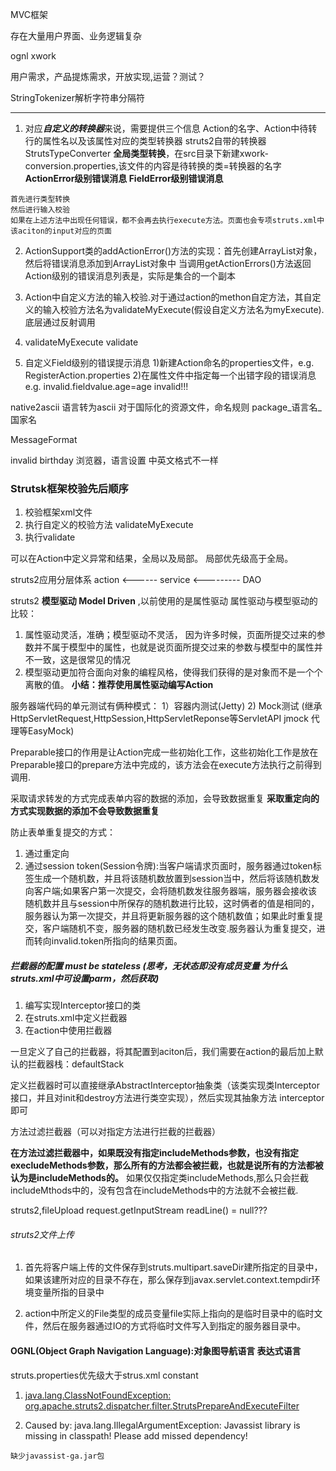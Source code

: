 MVC框架

存在大量用户界面、业务逻辑复杂

ognl xwork

用户需求，产品提炼需求，开放实现,运营？测试？

StringTokenizer解析字符串分隔符
******
1. 对应***自定义的转换器***来说，需要提供三个信息 Action的名字、Action中待转行的属性名以及该属性对应的类型转换器
struts2自带的转换器StrutsTypeConverter  **全局类型转换**，在src目录下新建xwork-conversion.properties,该文件的内容是待转换的类=转换器的名字
**ActionError级别错误消息  FieldError级别错误消息**
```执行流程：
首先进行类型转换
然后进行输入校验
如果在上述方法中出现任何错误，都不会再去执行execute方法。页面也会专项struts.xml中该aciton的input对应的页面
```

2. ActionSupport类的addActionError()方法的实现：首先创建ArrayList对象，然后将错误消息添加到ArrayList对象中
当调用getActionErrors()方法返回Action级别的错误消息列表是，实际是集合的一个副本


9. Action中自定义方法的输入校验.对于通过action的methon自定方法，其自定义的输入校验方法名为validateMyExecute(假设自定义方法名为myExecute).底层通过反射调用

10.  validateMyExecute validate

11. 自定义Field级别的错误提示消息
1)新建Action命名的properties文件，e.g. RegisterAction.properties
2)在属性文件中指定每一个出错字段的错误消息  e.g.  invalid.fieldvalue.age=age invalid!!!

native2ascii   语言转为ascii
 对于国际化的资源文件，命名规则  package_语言名_国家名

 MessageFormat


 invalid birthday   浏览器，语言设置  中英文格式不一样


### Strutsk框架校验先后顺序
1. 校验框架xml文件
2. 执行自定义的校验方法  validateMyExecute
3. 执行validate


可以在Action中定义异常和结果，全局以及局部。  局部优先级高于全局。

struts2应用分层体系
   action  <------   service <--------- DAO

struts2  **模型驱动 Model Driven** ,以前使用的是属性驱动
属性驱动与模型驱动的比较：
1. 属性驱动灵活，准确；模型驱动不灵活，
因为许多时候，页面所提交过来的参数并不属于模型中的属性，也就是说页面所提交过来的参数与模型中的属性并不一致，这是很常见的情况
2. 模型驱动更加符合面向对象的编程风格，使得我们获得的是对象而不是一个个离散的值。
**小结：推荐使用属性驱动编写Action**


服务器端代码的单元测试有俩种模式：
1）容器内测试(Jetty)
2) Mock测试 (继承HttpServletRequest,HttpSession,HttpServletReponse等ServletAPI   jmock   代理等EasyMock)


Preparable接口的作用是让Action完成一些初始化工作，这些初始化工作是放在Preparable接口的prepare方法中完成的，该方法会在execute方法执行之前得到调用.

采取请求转发的方式完成表单内容的数据的添加，会导致数据重复  **采取重定向的方式实现数据的添加不会导致数据重复**

 防止表单重复提交的方式：
 1. 通过重定向
 2. 通过session token(Session令牌):当客户端请求页面时，服务器通过token标签生成一个随机数，并且将该随机数放置到session当中，然后将该随机数发向客户端;如果客户第一次提交，会将随机数发往服务器端，服务器会接收该随机数并且与session中所保存的随机数进行比较，这时俩者的值是相同的，服务器认为第一次提交，并且将更新服务器的这个随机数值；如果此时重复提交，客户端随机不变，服务器的随机数已经发生改变.服务器认为重复提交，进而转向invalid.token所指向的结果页面。


##### 拦截器的配置  must be stateless (思考，无状态即没有成员变量  为什么struts.xml中可设置parm，然后获取)
1.  编写实现Interceptor接口的类
2.  在struts.xml中定义拦截器
3.  在action中使用拦截器

一旦定义了自己的拦截器，将其配置到aciton后，我们需要在action的最后加上默认的拦截器栈：defaultStack

定义拦截器时可以直接继承AbstractInterceptor抽象类（该类实现类Interceptor接口，并且对init和destroy方法进行类空实现），然后实现其抽象方法 interceptor即可

方法过滤拦截器（可以对指定方法进行拦截的拦截器）

**在方法过滤拦截器中，如果既没有指定includeMethods参数，也没有指定execludeMethods参数，那么所有的方法都会被拦截，也就是说所有的方法都被认为是includeMethods的。** 如果仅仅指定类includeMethods,那么只会拦截includeMthods中的，没有包含在includeMethods中的方法就不会被拦截.


struts2,fileUpload request.getInputStream readLine() = null???

###### struts2文件上传
1. 首先将客户端上传的文件保存到struts.multipart.saveDir建所指定的目录中，如果该建所对应的目录不存在，那么保存到javax.servlet.context.tempdir环境变量所指的目录中

2. action中所定义的File类型的成员变量file实际上指向的是临时目录中的临时文件，然后在服务器通过IO的方式将临时文件写入到指定的服务器目录中。

#### OGNL(Object Graph Navigation Language):对象图导航语言  表达式语言


struts.properties优先级大于strus.xml constant


1. [java.lang.ClassNotFoundException: org.apache.struts2.dispatcher.filter.StrutsPrepareAndExecuteFilter](https://blog.csdn.net/njnu_mjn/article/details/6684661)

2. Caused by: java.lang.IllegalArgumentException: Javassist library is missing in classpath! Please add missed dependency! 
```
缺少javassist-ga.jar包
```

